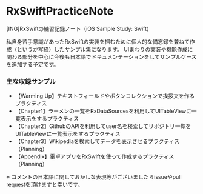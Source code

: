 # RxSwiftPracticeNote
[ING]RxSwiftの練習記録ノート（iOS Sample Study: Swift）

私自身苦手意識があったRxSwiftの実装を掴むために個人的な備忘録を兼ねて作成（というか写経）したサンプル集になります。
UIまわりの実装や機能作成に関わる部分を中心に今後も日本語でドキュメンテーションをしてサンプルケースを追加する予定です。

### 主な収録サンプル

+ 【Warming Up】テキストフィールドやボタンコレクションで挨拶文を作るプラクティス
+ 【Chapter1】ラーメンの一覧をRxDataSourcesを利用してUITableViewに一覧表示をするプラクティス
+ 【Chapter2】GithubのAPIを利用してuser名を検索してリポジトリ一覧をUITableViewに一覧表示をするプラクティス
+ 【Chapter3】Wikipediaを検索してデータを表示させるプラクティス（Planning）
+ 【Appendix】電卓アプリをRxSwiftを使って作成するプラクティス（Planning）

※ コメントの日本語に関しておかしな表現等がございましたらissueやpull requestを頂けますと幸いです。
